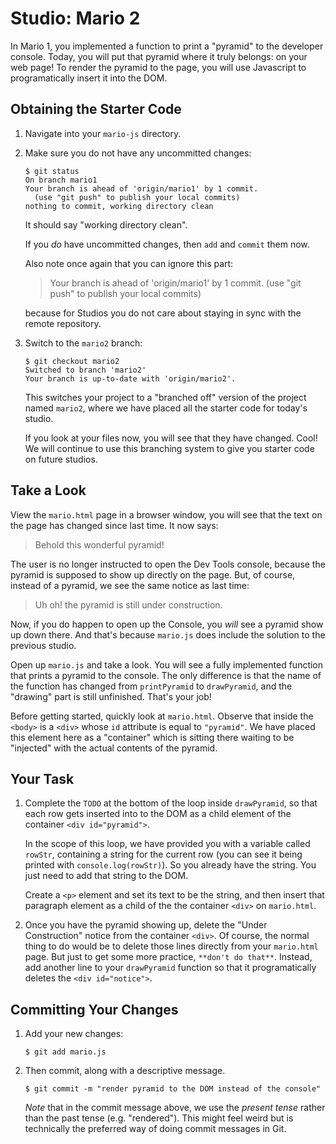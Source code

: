 # Studio: Mario 2

In Mario 1, you implemented a function to print a "pyramid" to the developer console. Today, you will put that pyramid where it truly belongs: on your web page! To render the pyramid to the page, you will use Javascript to programatically insert it into the DOM.

## Obtaining the Starter Code

1. Navigate into your `mario-js` directory.

2. Make sure you do not have any uncommitted changes:

    ```nohighlight
    $ git status
    On branch mario1
    Your branch is ahead of 'origin/mario1' by 1 commit.
      (use "git push" to publish your local commits)
    nothing to commit, working directory clean
    ```
    It should say "working directory clean".

    If you *do* have uncommitted changes, then `add` and `commit` them now.

    Also note once again that you can ignore this part:

    > Your branch is ahead of 'origin/mario1' by 1 commit.
        (use "git push" to publish your local commits)

    because for Studios you do not care about staying in sync with the remote repository.

3. Switch to the `mario2` branch:

    ```nohighlight
    $ git checkout mario2
    Switched to branch 'mario2'
    Your branch is up-to-date with 'origin/mario2'.
    ```

    This switches your project to a "branched off" version of the project named `mario2`, where we have placed all the starter code for today's studio.

    If you look at your files now, you will see that they have changed. Cool! We will continue to use this branching system to give you starter code on future studios.

## Take a Look

View the `mario.html` page in a browser window, you will see that the text on the page has changed since last time. It now says:

> Behold this wonderful pyramid!

The user is no longer instructed to open the Dev Tools console, because the pyramid is supposed to show up directly on the page. But, of course, instead of a pyramid, we see the same notice as last time:

> Uh oh! the pyramid is still under construction.

Now, if you do happen to open up the Console, you *will* see a pyramid show up down there. And that's because `mario.js` does include the solution to the previous studio.

Open up `mario.js` and take a look. You will see a fully implemented function that prints a pyramid to the console. The only difference is that the name of the function has changed from `printPyramid` to `drawPyramid`, and the "drawing" part is still unfinished. That's your job!

Before getting started, quickly look at `mario.html`. Observe that inside the `<body>` is a `<div>` whose `id` attribute is equal to `"pyramid"`. We have placed this element here as a "container" which is sitting there waiting to be "injected" with the actual contents of the pyramid.

## Your Task

1. Complete the `TODO` at the bottom of the loop inside `drawPyramid`, so that each row gets inserted into to the DOM as a child element of the container `<div id="pyramid">`.

    In the scope of this loop, we have provided you with a variable called `rowStr`, containing a string for the current row (you can see it being printed with `console.log(rowStr)`). So you already have the string. You just need to add that string to the DOM.

    Create a `<p>` element and set its text to be the string, and then insert that paragraph element as a child of the the container `<div>` on `mario.html`.

2. Once you have the pyramid showing up, delete the "Under Construction" notice from the container `<div>`. Of course, the normal thing to do would be to delete those lines directly from your `mario.html` page. But just to get some more practice, `**don't do that**`. Instead, add another line to your `drawPyramid` function so that it programatically deletes the `<div id="notice">`.

## Committing Your Changes

1. Add your new changes:

    ```nohighlight
    $ git add mario.js
    ```

2. Then commit, along with a descriptive message.

    ```nohighlight
    $ git commit -m "render pyramid to the DOM instead of the console"
    ```

    *Note* that in the commit message above, we use the *present tense* rather than the past tense (e.g. "rendered"). This might feel weird but is technically the preferred way of doing commit messages in Git.
